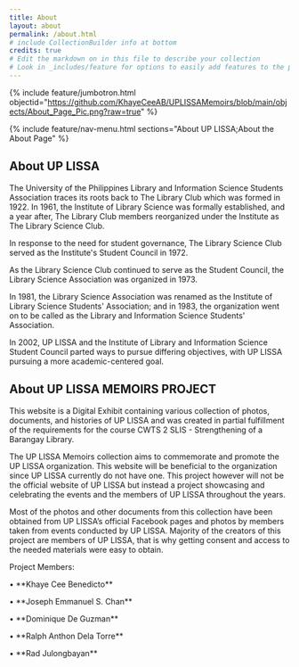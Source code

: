 ```yaml
---
title: About
layout: about
permalink: /about.html
# include CollectionBuilder info at bottom
credits: true
# Edit the markdown on in this file to describe your collection
# Look in _includes/feature for options to easily add features to the page
---
```


{% include feature/jumbotron.html objectid="https://github.com/KhayeCeeAB/UPLISSAMemoirs/blob/main/objects/About_Page_Pic.png?raw=true" %}

{% include feature/nav-menu.html sections="About UP LISSA;About the About Page" %}

## About UP LISSA

<p> The University of the Philippines Library and Information Science Students Association traces its roots back to The Library Club which was formed in 1922.
In 1961, the Institute of Library Science was formally established, and a year after, The Library Club members reorganized under the Institute as The Library Science Club. </p>
<p> In response to the need for student governance, The Library Science Club served as the Institute's Student Council in 1972.</p>
<p> As the Library Science Club continued to serve as the Student Council, the Library Science Association was organized in 1973. </p>
<p> In 1981, the Library Science Association was renamed as the Institute of Library Science Students' Association; and in 1983, the organization went on to be called as the Library and Information Science Students' Association. </p>
<p> In 2002, UP LISSA and the Institute of Library and Information Science Student Council parted ways to pursue differing objectives, with UP LISSA pursuing a more academic-centered goal. </p>


## About UP LISSA MEMOIRS PROJECT
<p> This website is a Digital Exhibit containing various collection of photos, documents, and histories of UP LISSA and was created in partial fulfillment of the requirements for the course CWTS 2 SLIS - Strengthening of a Barangay Library. </p>
<p> The UP LISSA Memoirs collection aims to commemorate and promote the UP LISSA organization. This website will be beneficial to the organization since UP LISSA currently do not have one. This project however will not be the official website of UP LISSA but instead a project showcasing and celebrating the events and the members of UP LISSA throughout the years. </p>
<p> Most of the photos and other documents from this collection have been obtained from UP LISSA’s official Facebook pages and photos by members taken from events conducted by UP LISSA. Majority of the creators of this project are members of UP LISSA, that is why getting consent and access to the needed materials were easy to obtain. </p>
<p>Project Members:</p>
<p>•	**Khaye Cee Benedicto**</p>
<p>•	**Joseph Emmanuel S. Chan**</p>
<p>•	**Dominique De Guzman**</p>
<p>•	**Ralph Anthon Dela Torre**</p>
<p>•	**Rad Julongbayan**</p>
